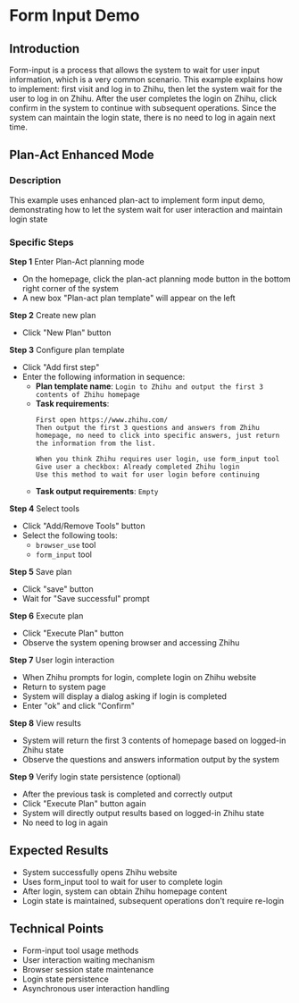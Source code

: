 # Form Input Demo

## Introduction
Form-input is a process that allows the system to wait for user input information, which is a very common scenario. This example explains how to implement: first visit and log in to Zhihu, then let the system wait for the user to log in on Zhihu. After the user completes the login on Zhihu, click confirm in the system to continue with subsequent operations. Since the system can maintain the login state, there is no need to log in again next time.

## Plan-Act Enhanced Mode

### Description
This example uses enhanced plan-act to implement form input demo, demonstrating how to let the system wait for user interaction and maintain login state

### Specific Steps

**Step 1** Enter Plan-Act planning mode
- On the homepage, click the plan-act planning mode button in the bottom right corner of the system
- A new box "Plan-act plan template" will appear on the left

**Step 2** Create new plan
- Click "New Plan" button

**Step 3** Configure plan template
- Click "Add first step"
- Enter the following information in sequence:
  - **Plan template name**: `Login to Zhihu and output the first 3 contents of Zhihu homepage`
  - **Task requirements**:
    ```
    First open https://www.zhihu.com/ 
    Then output the first 3 questions and answers from Zhihu homepage, no need to click into specific answers, just return the information from the list.

    When you think Zhihu requires user login, use form_input tool
    Give user a checkbox: Already completed Zhihu login 
    Use this method to wait for user login before continuing
    ```
  - **Task output requirements**: `Empty`

**Step 4** Select tools
- Click "Add/Remove Tools" button
- Select the following tools:
  - `browser_use` tool
  - `form_input` tool

**Step 5** Save plan
- Click "save" button
- Wait for "Save successful" prompt

**Step 6** Execute plan
- Click "Execute Plan" button
- Observe the system opening browser and accessing Zhihu

**Step 7** User login interaction
- When Zhihu prompts for login, complete login on Zhihu website
- Return to system page
- System will display a dialog asking if login is completed
- Enter "ok" and click "Confirm"

**Step 8** View results
- System will return the first 3 contents of homepage based on logged-in Zhihu state
- Observe the questions and answers information output by the system

**Step 9** Verify login state persistence (optional)
- After the previous task is completed and correctly output
- Click "Execute Plan" button again
- System will directly output results based on logged-in Zhihu state
- No need to log in again

## Expected Results
- System successfully opens Zhihu website
- Uses form_input tool to wait for user to complete login
- After login, system can obtain Zhihu homepage content
- Login state is maintained, subsequent operations don't require re-login

## Technical Points
- Form-input tool usage methods
- User interaction waiting mechanism
- Browser session state maintenance
- Login state persistence
- Asynchronous user interaction handling

